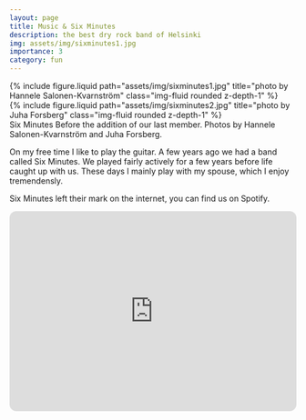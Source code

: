 ```yaml
---
layout: page
title: Music & Six Minutes
description: the best dry rock band of Helsinki
img: assets/img/sixminutes1.jpg
importance: 3
category: fun
---
```


<div class="row">
    <div class="col-sm mt-3 mt-md-0">
        {% include figure.liquid path="assets/img/sixminutes1.jpg" title="photo by Hannele Salonen-Kvarnström" class="img-fluid rounded z-depth-1" %}
    </div>
    <div class="col-sm mt-3 mt-md-0">
        {% include figure.liquid path="assets/img/sixminutes2.jpg" title="photo by Juha Forsberg" class="img-fluid rounded z-depth-1" %}
    </div>
</div>
<div class="caption">
    Six Minutes Before the addition of our last member. Photos by Hannele Salonen-Kvarnström and Juha Forsberg.
</div>

On my free time I like to play the guitar. A few years ago we had a band called Six Minutes. We played fairly actively for a few years
before life caught up with us. These days I mainly play with my spouse, which I enjoy tremendensly.

Six Minutes left their mark on the internet, you can find us on Spotify.

<iframe style="border-radius:12px" src="https://open.spotify.com/embed/artist/2w2ceHM4xnMuqv9WxciFpI?utm_source=generator&theme=0" width="100%" height="352" frameBorder="0" allowfullscreen="" allow="autoplay; clipboard-write; encrypted-media; fullscreen; picture-in-picture" loading="lazy"></iframe>
